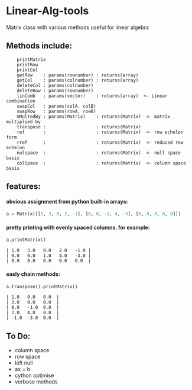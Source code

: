 # Linear-Alg-tools


   Matrix class with various methods useful for linear algebra

  ## Methods include:

        printMatrix
        printRow
        printCol
        getRow    : params(rownumber) : returns(array)
        getCol    : params(colnumber) : returns(array)
        deleteCol : params(colnumber)
        deleteRow : params(rownumber)
        linComb   : params(vector)    : returns(array)  <- Linear combination
        swapCol   : params(colA, colB)
        swapRow   : params(rowA, rowB)
        mMultedBy : params(Matrix)    : returns(Matrix)  <- matrix multiplied by
        transpose :                   : returns(Matrix)
        ref       :                   : returns(Matrix)  <- row echelon form
        rref      :                   : returns(Matrix)  <- reduced row echelon
        nulspace  :                   : returns(Matrix)  <- null space basis
        colSpace  :                   : returns(Matrix)  <- column space basis

## features:

#### obvious assignment from python built-in arrays:


```python
a = Matrix([[1, 3, 0, 2, -1], [0, 0, -1, 4, -3], [0, 0, 0, 0, 0]])
```


#### pretty printing with evenly spaced columns. for example:


```python
a.printMatrix()
```


```
| 1.0   3.0   0.0   2.0   -1.0 |
| 0.0   0.0   1.0   4.0   -3.0 |
| 0.0   0.0   0.0   0.0   0.0  |
```


#### easly chain methods:


```python
a.transpose().printMatrix()
```


```
| 1.0   0.0   0.0  |
| 3.0   0.0   0.0  |
| 0.0   -1.0  0.0  |
| 2.0   4.0   0.0  |
| -1.0  -3.0  0.0  |
```


 ## To Do:
- column space
- row space
- left null
- ax = b
- cython optimise
- verbose methods
	
